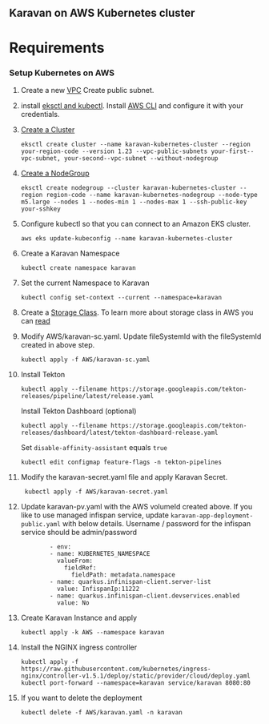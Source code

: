 ## Karavan on AWS Kubernetes cluster

# Requirements
 ### Setup Kubernetes on AWS
 1. Create a new [VPC](https://docs.aws.amazon.com/directoryservice/latest/admin-guide/gsg_create_vpc.html#create_vpc)
Create public subnet.
2. install [eksctl and kubectl](https://docs.aws.amazon.com/eks/latest/userguide/install-kubectl.html). Install [AWS CLI](https://docs.aws.amazon.com/cli/latest/userguide/cli-chap-welcome.html) and configure it with your credentials.
3. [Create a Cluster](https://docs.aws.amazon.com/eks/latest/userguide/create-cluster.html)
    ```
    eksctl create cluster --name karavan-kubernetes-cluster --region your-region-code --version 1.23 --vpc-public-subnets your-first--vpc-subnet, your-second--vpc-subnet --without-nodegroup
    ```

4. [Create a NodeGroup](https://docs.aws.amazon.com/eks/latest/userguide/create-managed-node-group.html)
	```
	eksctl create nodegroup --cluster karavan-kubernetes-cluster --region region-code --name karavan-kubernetes-nodegroup --node-type m5.large --nodes 1 --nodes-min 1 --nodes-max 1 --ssh-public-key your-sshkey
	```
 5. Configure kubectl so that you can connect to an Amazon EKS cluster.
    ```
    aws eks update-kubeconfig --name karavan-kubernetes-cluster
    ```
6. Create a Karavan Namespace 
    ```
    kubectl create namespace karavan
    ```
7. Set the current Namespace to Karavan
    ```
    kubectl config set-context --current --namespace=karavan
    ```
8. Create a [Storage Class](https://docs.aws.amazon.com/eks/latest/userguide/efs-csi.html#efs-install-driver ). To learn more about storage class in AWS you can [read](https://aws.amazon.com/blogs/storage/persistent-storage-for-kubernetes)

 9. Modify AWS/karavan-sc.yaml. Update fileSystemId with the fileSystemId created in above step.
    ```
	kubectl apply -f AWS/karavan-sc.yaml
	```

10. Install Tekton
    ```
    kubectl apply --filename https://storage.googleapis.com/tekton-releases/pipeline/latest/release.yaml
    ```
    Install Tekton Dashboard (optional)
    ```
    kubectl apply --filename https://storage.googleapis.com/tekton-releases/dashboard/latest/tekton-dashboard-release.yaml
    ```
    Set `disable-affinity-assistant` equals `true`
    ```
    kubectl edit configmap feature-flags -n tekton-pipelines
    ```

11. Modify the karavan-secret.yaml file and apply Karavan Secret.
    ```
     kubectl apply -f AWS/karavan-secret.yaml
    ```	 
12. Update karavan-pv.yaml with the AWS volumeId created above. If you like to use managed infispan service, update `karavan-app-deployment-public.yaml` with below details. Username / password for the infispan service should be admin/password
    ```
            - env:
            - name: KUBERNETES_NAMESPACE
              valueFrom:
                fieldRef:
                  fieldPath: metadata.namespace
            - name: quarkus.infinispan-client.server-list
              value: InfispanIp:11222
            - name: quarkus.infinispan-client.devservices.enabled
              value: No
    ```
13. Create Karavan Instance and apply
    ```
    kubectl apply -k AWS --namespace karavan
    ```
14. Install the NGINX ingress controller
    ```
	kubectl apply -f https://raw.githubusercontent.com/kubernetes/ingress-nginx/controller-v1.5.1/deploy/static/provider/cloud/deploy.yaml
	kubectl port-forward --namespace=karavan service/karavan 8080:80
	```

15. If you want to delete the deployment
    ```
    kubectl delete -f AWS/karavan.yaml -n karavan
    ```

